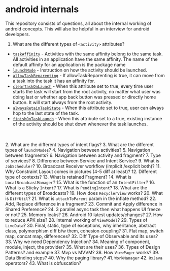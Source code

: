 # android internals
This repository consists of questions, all about the internal working of android concepts. This will also be helpful in an interview for android developers.

1. What are the different types of `<activity>` attributes?
 - [`taskAffinity`](https://developer.android.com/guide/topics/manifest/activity-element.html#aff) - Activities with the same affinity belong to the same task. All activities in an application have the same affinity. The name of the default affinity for an application is the package name
 - [`launchMode`](https://developer.android.com/guide/topics/manifest/activity-element.html#lmode) - Instruction on how the activity should be launched. 
 - [`allowTaskReparenting`](https://developer.android.com/guide/topics/manifest/activity-element.html#reparent) - If allowTaskReparenting is true, it can move from a task into the task it has an affinity for.
 - [`clearTaskOnLaunch`](https://developer.android.com/guide/topics/manifest/activity-element.html#clear) - When this attribute set to true, every time user starts the task will start from the root activity, no matter what user was doing last or whether app back button was pressed or directly home button. It will start always from the root activity.
 - [`alwaysRetainTaskState`](https://developer.android.com/guide/topics/manifest/activity-element.html#always) - When this attribute set to true, user can always hop to the last state of the task.
 - [`finishOnTaskLaunch`](https://developer.android.com/guide/topics/manifest/activity-element.html#finish) - When this attribute set to a true, existing instance of the activity should be shut down whenever the task launches.


<br></br>
2.  What are the different types of intent flags?
3.  What are the different types of  `launchModes`?
4.  Navigation between activities?
5.  Navigation between fragments?
6.  Navigation between activity and fragment?
7.  Type of services?
8.  Difference between Service and Intent Service?
9.  What is  `JobScheduler`?
10.  Broadcast Receiver workflow (implicit /explicit both)?
11.  Why Constraint Layout comes in pictures (4-5 diff at least)?
12.  Different type of contexts?
13.  What is retained Fragment?
14.  What is  `LocalBroadcastManager`?
15.  What is the function of an  `IntentFilter`?
16.  What is a Sticky  `Intent`?
17.  What is  `PendingIntent`?
18.  What are the different types of Broadcasts?
19.  How does  `RecyclerView`  works?
20.  What is  `DiffUtil`?
21.  What is  `attachToParent`  param in the inflate method?
22.  Add, Replace difference in a fragment?
23.  Commit and Apply difference in Shared Preference?
24.  3 parallel async task then what happens UI freeze or not?
25.  Memory leaks?
26.  Android 10 latest updates/changes?
27.  How to reduce APK size?
28.  Internal working of  `ViewModel`?
29.  Types of  `LiveData`?
30.  Final, static, type of exceptions, why inheritance, abstract class, polymorphism diff b/w them, cohesion coupling?
31.  Flat map, switch map, concat map, differences?
32.  Diff Type of Observable and its uses?
33.  Why we need Dependency Injection?
34.  Meaning of component, module, inject, the provider?
35.  What are their uses?
36.  Types of Design Patterns? and example
37.  Mvp vs MVVM?
38.  How  `ViewPager`  works?
39.  Data Binding steps?
40.  Why the paging library?
41.  `WorkManager`
42.  `RxJava`  operators?
43.  What is obfuscation?
